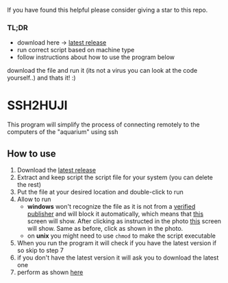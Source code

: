 If you have found this helpful please consider giving a star to this repo.

### TL;DR
* download here -> [latest release](https://github.com/danielnachumdev/SSH2HUJI/releases/latest)
* run correct script based on machine type
* follow instructions about how to use the program below

download the file and run it (its not a virus you can look at the code yourself..) and thats it! :)

# SSH2HUJI
This program will simplify the process of connecting remotely to the computers of the "aquarium" using ssh
## How to use
 1. Download the [latest release](https://github.com/danielnachumdev/SSH2HUJI/releases/latest)
 2. Extract and keep script the script file for your system (you can delete the rest)
 3. Put the file at your desired location and double-click to run
 4. Allow to run
	* **windows** won't recognize the file as it is not from a [verified publisher](https://docs.microsoft.com/en-us/azure/active-directory/develop/publisher-verification-overview) and will block it automatically, which means that [this](https://drive.google.com/file/d/1HjxKAkaky2p2qsgMe5aruNKIXg48kuzA/view?usp=sharing) screen will show. After clicking as instructed in the photo [this](https://drive.google.com/file/d/166RVmMn9wJhNPSsLN2bpM3AYZpIuEbxJ/view?usp=sharing) screen will show. Same as before, click as shown in the photo.
	* on **unix**  you might need to use ```chmod``` to make the script executable
 3. When you run the program it will check if you have the latest version if so skip to step 7
 4. if you don't have the latest version it will ask you to download the latest one
 5. perform as shown [here](https://drive.google.com/file/d/1ydj3n0TK4lVcsq9aA4B5LElmDrX4Vw4r/view?usp=sharing)
